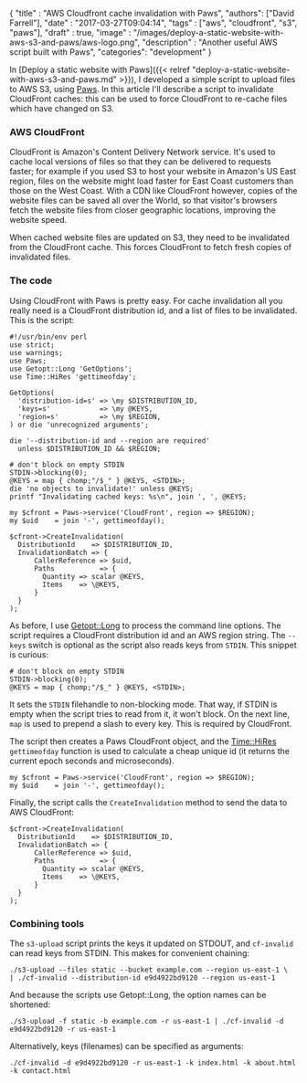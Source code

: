 
  {
    "title"  : "AWS Cloudfront cache invalidation with Paws",
    "authors": ["David Farrell"],
    "date"   : "2017-03-27T09:04:14",
    "tags"   : ["aws", "cloudfront", "s3", "paws"],
    "draft"  : true,
    "image"  : "/images/deploy-a-static-website-with-aws-s3-and-paws/aws-logo.png",
    "description" : "Another useful AWS script built with Paws",
    "categories": "development"
  }

In [Deploy a static website with Paws]({{< relref "deploy-a-static-website-with-aws-s3-and-paws.md" >}}), I developed a simple script to upload files to AWS S3, using [Paws](https://metacpan.org/pod/Paws). In this article I'll describe a script to invalidate CloudFront caches: this can be used to force CloudFront to re-cache files which have changed on S3.

### AWS CloudFront

CloudFront is Amazon's Content Delivery Network service. It's used to cache local versions of files so that they can be delivered to requests faster; for example if you used S3 to host your website in Amazon's US East region, files on the website might load faster for East Coast customers than those on the West Coast. With a CDN like CloudFront however, copies of the website files can be saved all over the World, so that visitor's browsers fetch the website files from closer geographic locations, improving the website speed.

When cached website files are updated on S3, they need to be invalidated from the CloudFront cache. This forces CloudFront to fetch fresh copies of invalidated files.

### The code

Using CloudFront with Paws is pretty easy. For cache invalidation all you really need is a CloudFront distribution id, and a list of files to be invalidated. This is the script:

``` prettyprint
#!/usr/bin/env perl
use strict;
use warnings;
use Paws;
use Getopt::Long 'GetOptions';
use Time::HiRes 'gettimeofday';

GetOptions(
  'distribution-id=s' => \my $DISTRIBUTION_ID,
  'keys=s'            => \my @KEYS,
  'region=s'          => \my $REGION,
) or die 'unrecognized arguments';

die '--distribution-id and --region are required'
  unless $DISTRIBUTION_ID && $REGION;

# don't block on empty STDIN
STDIN->blocking(0);
@KEYS = map { chomp;"/$_" } @KEYS, <STDIN>;
die 'no objects to invalidate!' unless @KEYS;
printf "Invalidating cached keys: %s\n", join ', ', @KEYS;

my $cfront = Paws->service('CloudFront', region => $REGION);
my $uid    = join '-', gettimeofday();

$cfront->CreateInvalidation(
  DistributionId    => $DISTRIBUTION_ID,
  InvalidationBatch => {
      CallerReference => $uid,
      Paths           => {
        Quantity => scalar @KEYS,
        Items    => \@KEYS,
      }
  }
);
```

As before, I use [Getopt::Long](https://metacpan.org/pod/Getopt::Long) to process the command line options. The script requires a CloudFront distribution id and an AWS region string. The `--keys` switch is optional as the script also reads keys from `STDIN`. This snippet is curious:

``` prettyprint
# don't block on empty STDIN
STDIN->blocking(0);
@KEYS = map { chomp;"/$_" } @KEYS, <STDIN>;
```

It sets the `STDIN` filehandle to non-blocking mode. That way, if STDIN is empty when the script tries to read from it, it won't block. On the next line, `map` is used to prepend a slash to every key. This is required by CloudFront.

The script then creates a Paws CloudFront object, and the [Time::HiRes](https://metacpan.org/pod/Time::HiRes) `gettimeofday` function is used to calculate a cheap unique id (it returns the current epoch seconds and microseconds).

``` prettyprint
my $cfront = Paws->service('CloudFront', region => $REGION);
my $uid    = join '-', gettimeofday();
```

Finally, the script calls the `CreateInvalidation` method to send the data to AWS CloudFront:

``` prettyprint
$cfront->CreateInvalidation(
  DistributionId    => $DISTRIBUTION_ID,
  InvalidationBatch => {
      CallerReference => $uid,
      Paths           => {
        Quantity => scalar @KEYS,
        Items    => \@KEYS,
      }
  }
);
```

### Combining tools

The `s3-upload` script prints the keys it updated on STDOUT, and `cf-invalid` can read keys from STDIN. This makes for convenient chaining:

```
./s3-upload --files static --bucket example.com --region us-east-1 \
| ./cf-invalid --distribution-id e9d4922bd9120 --region us-east-1
```

And because the scripts use Getopt::Long, the option names can be shortened:

```
./s3-upload -f static -b example.com -r us-east-1 | ./cf-invalid -d e9d4922bd9120 -r us-east-1
```

Alternatively, keys (filenames) can be specified as arguments:

```
./cf-invalid -d e9d4922bd9120 -r us-east-1 -k index.html -k about.html -k contact.html
```
